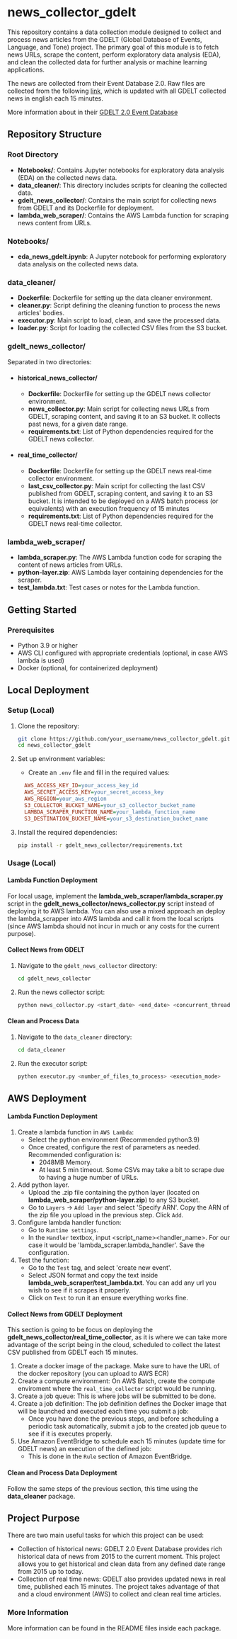 # news_collector_gdelt

This repository contains a data collection module designed to collect and process news articles from the GDELT (Global Database of Events, Language, and Tone) project. The primary goal of this module is to fetch news URLs, scrape the content, perform exploratory data analysis (EDA), and clean the collected data for further analysis or machine learning applications.

The news are collected from their Event Database 2.0. Raw files are collected from the following [link](http://data.gdeltproject.org/gdeltv2/masterfilelist.txt), which is updated with all GDELT collected news in english each 15 minutes.

More information about in their [GDELT 2.0 Event Database](https://blog.gdeltproject.org/gdelt-2-0-our-global-world-in-realtime/)

## Repository Structure

### Root Directory

- **Notebooks/**: Contains Jupyter notebooks for exploratory data analysis (EDA) on the collected news data.
- **data_cleaner/**: This directory includes scripts for cleaning the collected data.
- **gdelt_news_collector/**: Contains the main script for collecting news from GDELT and its Dockerfile for deployment.
- **lambda_web_scraper/**: Contains the AWS Lambda function for scraping news content from URLs.

### Notebooks/

- **eda_news_gdelt.ipynb**: A Jupyter notebook for performing exploratory data analysis on the collected news data.

### data_cleaner/

- **Dockerfile**: Dockerfile for setting up the data cleaner environment.
- **cleaner.py**: Script defining the cleaning function to process the news articles' bodies.
- **executor.py**: Main script to load, clean, and save the processed data.
- **loader.py**: Script for loading the collected CSV files from the S3 bucket.

### gdelt_news_collector/
Separated in two directories:
- #### historical_news_collector/

    - **Dockerfile**: Dockerfile for setting up the GDELT news collector environment.
    - **news_collector.py**: Main script for collecting news URLs from GDELT, scraping content, and saving it to an S3 bucket. It collects past news, for a given date range.
    - **requirements.txt**: List of Python dependencies required for the GDELT news collector.

- #### real_time_collector/

    - **Dockerfile**: Dockerfile for setting up the GDELT news real-time collector environment.
    - **last_csv_collector.py**: Main script for collecting the last CSV published from GDELT, scraping content, and saving it to an S3 bucket. It is intended to be deployed on a AWS batch process (or equivalents) with an execution frequency of 15 minutes
    - **requirements.txt**: List of Python dependencies required for the GDELT news real-time collector.

### lambda_web_scraper/

- **lambda_scraper.py**: The AWS Lambda function code for scraping the content of news articles from URLs.
- **python-layer.zip**: AWS Lambda layer containing dependencies for the scraper.
- **test_lambda.txt**: Test cases or notes for the Lambda function.

## Getting Started

### Prerequisites

- Python 3.9 or higher
- AWS CLI configured with appropriate credentials (optional, in case AWS lambda is used)
- Docker (optional, for containerized deployment)

## Local Deployment
### Setup (Local)

1. Clone the repository:
    ```sh
    git clone https://github.com/your_username/news_collector_gdelt.git
    cd news_collector_gdelt
    ```

2. Set up environment variables:
    - Create an `.env` file and fill in the required values:
      
    ```ini
      AWS_ACCESS_KEY_ID=your_access_key_id
      AWS_SECRET_ACCESS_KEY=your_secret_access_key
      AWS_REGION=your_aws_region
      S3_COLLECTOR_BUCKET_NAME=your_s3_collector_bucket_name
      LAMBDA_SCRAPER_FUNCTION_NAME=your_lambda_function_name
      S3_DESTINATION_BUCKET_NAME=your_s3_destination_bucket_name
      ```

3. Install the required dependencies:
    ```sh
    pip install -r gdelt_news_collector/requirements.txt
    ```

### Usage (Local)

#### Lambda Function Deployment

For local usage, implement the  **lambda_web_scraper/lambda_scraper.py** script in the **gdelt_news_collector/news_collector.py** script instead of deploying it to AWS lambda. You can also use a mixed approach an deploy the lambda_scrapper into AWS lambda and call it from the local scripts (since AWS lambda should not incur in much or any costs for the current purpose).

#### Collect News from GDELT

1. Navigate to the `gdelt_news_collector` directory:
    ```sh
    cd gdelt_news_collector
    ```

2. Run the news collector script:
    ```sh
    python news_collector.py <start_date> <end_date> <concurrent_threads> <retry_skipped_dates>
    ```

#### Clean and Process Data

1. Navigate to the `data_cleaner` directory:
    ```sh
    cd data_cleaner
    ```

2. Run the executor script:
    ```sh
    python executor.py <number_of_files_to_process> <execution_mode>
    ```

## AWS Deployment

#### Lambda Function Deployment

1. Create a lambda function in `AWS Lambda`:
    - Select the python environment (Recommended python3.9)
    - Once created, configure the rest of parameters as needed. Recommended configuration is:
        - 2048MB Memory.
        - At least 5 min timeout. Some CSVs may take a bit to scrape due to having a huge number of URLs.
2. Add python layer.
    - Upload the .zip file containing the python layer (located on **lambda_web_scraper/python-layer.zip**) to any S3 bucket.
    - Go to `Layers` -> `Add layer` and select 'Specify ARN'. Copy the ARN of the zip file you upload in the previous step. Click `Add`.
3. Configure lambda handler function:
    - Go to `Runtime settings`.
    - In the `Handler` textbox, input <script_name><handler_name>. For our case it would be 'lambda_scraper.lambda_handler'. Save the configuration.
4. Test the function:
    - Go to the `Test` tag, and select 'create new event'.
    - Select JSON format and copy the text inside **lambda_web_scraper/test_lambda.txt**. You can add any url you wish to see if it scrapes it properly.
    - Click on `Test` to run it an ensure everything works fine.

#### Collect News from GDELT Deployment

This section is going to be focus on deploying the **gdelt_news_collector/real_time_collector**, as it is where we can take more advantage of the script being in the cloud, scheduled to collect the latest CSV published from GDELT each 15 minutes.

1. Create a docker image of the package. Make sure to have the URL of the docker repository (you can upload to AWS ECR)
2. Create a compute environment: On AWS Batch, create the compute enviroment where the `real_time_collector` script would be running.
3. Create a job queue: This is where jobs will be submitted to be done.
4. Create a job definition: The job definition defines the Docker image that will be launched and executed each time you submit a job:
    - Once you have done the previous steps, and before scheduling a periodic task automatically, submit a job to the created job queue to see if it is executes properly.
6. Use Amazon EventBridge to schedule each 15 minutes (update time for GDELT news) an execution of the defined job:
    - This is done in the `Rule` section of Amazon EventBridge.

#### Clean and Process Data Deployment

Follow the same steps of the previous section, this time using the **data_cleaner** package.

## Project Purpose

There are two main useful tasks for which this project can be used:
- Collection of historical news: GDELT 2.0 Event Database provides rich historical data of news from 2015 to the current moment. This project allows you to get historical and clean data from any defined date range from 2015 up to today.
- Collection of real time news: GDELT also provides updated news in real time, published each 15 minutes. The project takes advantage of that and a cloud environment (AWS) to collect and clean real time articles.

### More Information

More information can be found in the README files inside each package.
